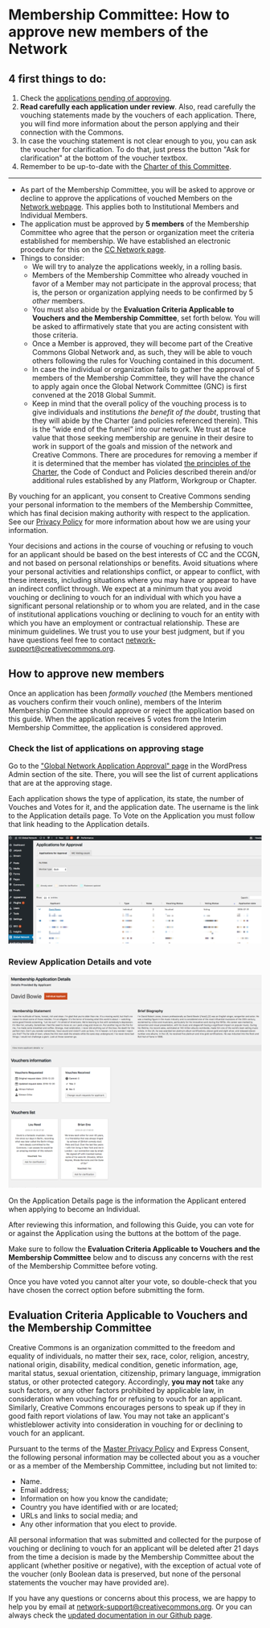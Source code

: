 
# Membership Committee: How to approve new members of the Network

## 4 first things to do:
 
1. Check the [applications pending of approving](https://network.creativecommons.org/wp-admin/users.php?page=global-network-application-approval).
2. **Read carefully each application under review**. Also, read carefully the vouching statements made by the vouchers of each application. There, you will find more information about the person applying and their connection with the Commons. 
3. In case the vouching statement is not clear enough to you, you can ask the voucher for clarification. To do that, just press the button "Ask for clarification" at the bottom of the voucher textbox.
4. Remember to be up-to-date with the [Charter of this Committee](https://github.com/creativecommons/global-network-strategy/blob/master/charters/Charter_of_the_GNC_Membership_Committee.md).

---

* As part of the Membership Committee, you will be asked to approve or decline to approve the applications of vouched Members on the [Network webpage](http://network.creativecommons.org). This applies both to Institutional Members and Individual Members.
* The application must be approved by **5 members** of the Membership Committee who agree that the person or organization meet the criteria established for membership. We have established an electronic procedure for this on the [CC Network page](http://network.creativecommons.org).
* Things to consider:
	* We will try to analyze the applications weekly, in a rolling basis.
	* Members of the Membership Committee who already vouched in favor of a Member may not participate in the approval process; that is, the person or organization applying needs to be confirmed by 5 *other* members.
	* You must also abide by the **Evaluation Criteria Applicable to Vouchers and the Membership Committee**, set forth below. You will be asked to affirmatively state that you are acting consistent with those criteria.
	* Once a Member is approved, they will become part of the Creative Commons Global Network and, as such, they will be able to vouch others following the rules for Vouching contained in this document.
	* In case the individual or organization fails to gather the approval of 5 members of the Membership Committee, they will have the chance to apply again once the Global Network Committee (GNC) is first convened at the 2018 Global Summit.
	* Keep in mind that the overall policy of the vouching process is to give individuals and institutions *the benefit of the doubt*, trusting that they will abide by the Charter (and policies referenced therein). This is the “wide end of the funnel” into our network. We trust at face value that those seeking membership are genuine in their desire to work in support of the goals and mission of the network and Creative Commons. There are procedures for removing a member if it is determined that the member has violated [the principles of the Charter](https://github.com/creativecommons/global-network-strategy/blob/master/charters/Charter_of_the_Global_Network_Council.md), the Code of Conduct and Policies described therein and/or additional rules established by any Platform, Workgroup or Chapter.

By vouching for an applicant, you consent to Creative Commons sending your personal information to the members of the Membership Committee, which has final decision making authority with respect to the application. See our [Privacy Policy](https://creativecommons.org/privacy/) for more information about how we are using your information.

Your decisions and actions in the course of vouching or refusing to vouch for an applicant should be based on the best interests of CC and the CCGN, and not based on personal relationships or benefits. Avoid situations where your personal activities and relationships conflict, or appear to conflict, with these interests, including situations where you may have or appear to have an indirect conflict through. We expect at a minimum that you avoid vouching or declining to vouch for an individual with which you have a significant personal relationship or to whom you are related, and in the case of institutional applications vouching or declining to vouch for an entity with which you have an employment or contractual relationship. These are minimum guidelines. We trust you to use your best judgment, but if you have questions feel free to contact network-support@creativecommons.org.

## How to approve new members

Once an application has been *formally vouched* (the Members mentioned as vouchers confirm their vouch online), members of the Interim Membership Committee should approve or reject the application based on this guide. When the application receives 5 votes from the Interim Membership Committee, the application is considered approved.

### Check the list of applications on approving stage
Go to the ["Global Network Application Approval" page](https://network.creativecommons.org/wp-admin/users.php?page=global-network-application-approval) in the WordPress Admin section of the site. There, you will see the list of current applications that are at the approving stage.

Each application shows the type of application, its state, the number of Vouches and Votes for it, and the application date.
The username is the link to the Application details page.
To Vote on the Application you must follow that link heading to the Application details.

![Membership Application screen](/docs/approving_1.png)

### Review Application Details and vote

![Application details screen](/docs/approving_2.png)

On the Application Details page is the information the Applicant entered when applying to become an Individual.

After reviewing this information, and following this Guide, you can vote for or against the Application using the buttons at the bottom of the page.

Make sure to follow the **Evaluation Criteria Applicable to Vouchers and the Membership Committee** below and to discuss any concerns with the rest of the Membership Committee before voting.

Once you have voted you cannot alter your vote, so double-check that you have chosen the correct option before submitting the form.

## Evaluation Criteria Applicable to Vouchers and the Membership Committee

Creative Commons is an organization committed to the freedom and equality of individuals, no matter their sex, race, color, religion, ancestry, national origin, disability, medical condition, genetic information, age, marital status, sexual orientation, citizenship, primary language, immigration status, or other protected category. Accordingly, **you may not** take any such factors, or any other factors prohibited by applicable law, in consideration when vouching for or refusing to vouch for an applicant. Similarly, Creative Commons encourages persons to speak up if they in good faith report violations of law. You may not take an applicant's whistleblower activity into consideration in vouching for or declining to vouch for an applicant.

Pursuant to the terms of the [Master Privacy Policy](https://creativecommons.org/privacy/) and Express Consent, the following personal information may be collected about you as a voucher or as a member of the Membership Committee, including but not limited to:

* Name.
* Email address;
* Information on how you know the candidate;
* Country you have identified with or are located;
* URLs and links to social media; and
* Any other information that you elect to provide.

All personal information that was submitted and collected for the purpose of vouching or declining to vouch for an applicant will be deleted after 21 days from the time a decision is made by the Membership Committee about the applicant (whether positive or negative), with the exception of actual vote of the voucher (only Boolean data is preserved, but none of the personal statements the voucher may have provided are).

If you have any questions or concerns about this process, we are happy to help you by email at network-support@creativecommons.org. Or you can always check the [updated documentation in our Github page](https://github.com/creativecommons/global-network-strategy).
